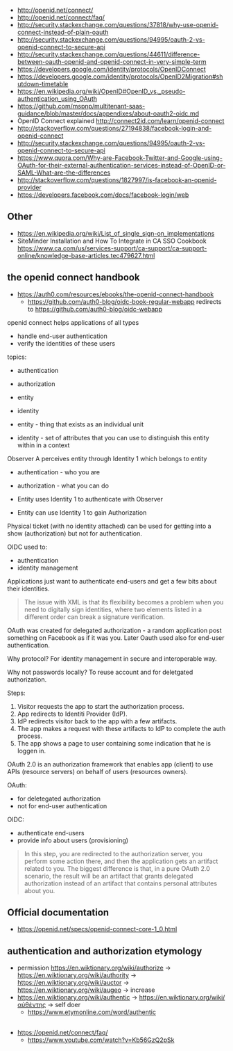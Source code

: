 - http://openid.net/connect/
- http://openid.net/connect/faq/
- http://security.stackexchange.com/questions/37818/why-use-openid-connect-instead-of-plain-oauth
- http://security.stackexchange.com/questions/94995/oauth-2-vs-openid-connect-to-secure-api
- http://security.stackexchange.com/questions/44611/difference-between-oauth-openid-and-openid-connect-in-very-simple-term
- https://developers.google.com/identity/protocols/OpenIDConnect
- https://developers.google.com/identity/protocols/OpenID2Migration#shutdown-timetable
- https://en.wikipedia.org/wiki/OpenID#OpenID_vs._pseudo-authentication_using_OAuth
- https://github.com/mspnp/multitenant-saas-guidance/blob/master/docs/appendixes/about-oauth2-oidc.md
- OpenID Connect explained http://connect2id.com/learn/openid-connect
- http://stackoverflow.com/questions/27194838/facebook-login-and-openid-connect
- http://security.stackexchange.com/questions/94995/oauth-2-vs-openid-connect-to-secure-api
- https://www.quora.com/Why-are-Facebook-Twitter-and-Google-using-OAuth-for-their-external-authentication-services-instead-of-OpenID-or-SAML-What-are-the-differences
- http://stackoverflow.com/questions/1827997/is-facebook-an-openid-provider
- https://developers.facebook.com/docs/facebook-login/web

## Other

- https://en.wikipedia.org/wiki/List_of_single_sign-on_implementations
- SiteMinder Installation and How To Integrate in CA SSO Cookbook https://www.ca.com/us/services-support/ca-support/ca-support-online/knowledge-base-articles.tec479627.html

## the openid connect handbook

- https://auth0.com/resources/ebooks/the-openid-connect-handbook
  - https://github.com/auth0-blog/oidc-book-regular-webapp redirects to https://github.com/auth0-blog/oidc-webapp

openid connect helps applications of all types 
- handle end-user authentication
- verify the identities of these users

topics:
- authentication
- authorization
- entity
- identity

- entity - thing that exists as an individual unit
- identity - set of attributes that you can use to distinguish this entity within in a context

Observer A perceives entity through Identity 1 which belongs to entity

- authentication - who you are
- authorization - what you can do

- Entity uses Identity 1 to authenticate with Observer
- Entity can use Identity 1 to gain Authorization

Physical ticket (with no identity attached) can be used for getting into a show (authorization) but not for authentication.

OIDC used to:
- authentication
- identity management

Applications just want to authenticate end-users and get a few bits about their identities.

>The issue with XML is that its flexibility becomes a problem when you need to digitally sign identities, where two elements listed in a different order can break a signature verification.

OAuth was created for delegated authorization - a random application post something on Facebook as if it was you. Later Oauth used also for end-user authentication.

Why protocol? For identity management in secure and interoperable way.

Why not passwords locally? To reuse account and for deletgated authorization.

Steps:
1. Visitor requests the app to start the authorization process.
2. App redirects to Identiti Provider (IdP).
3. IdP redirects visitor back to the app with a few artifacts.
4. The app makes a request with these artifacts to IdP to complete the auth process.
5. The app shows a page to user containing some indication that he is loggen in.

OAuth 2.0 is an authorization framework that enables app (client) to use APIs (resource servers) on behalf of users (resources owners).

OAuth:
- for deletegated authorization
- not for end-user authentication

OIDC:
- authenticate end-users
- provide info about users (provisioning)

>In this step, you are redirected to the authorization server, you perform some action there, and then the application gets an artifact related to you. The biggest difference is that, in a pure OAuth 2.0 scenario, the result will be an artifact that grants delegated authorization instead of an artifact that contains personal attributes about you.

## Official documentation

- https://openid.net/specs/openid-connect-core-1_0.html

## authentication and authorization etymology

- permission https://en.wiktionary.org/wiki/authorize -> https://en.wiktionary.org/wiki/authority -> https://en.wiktionary.org/wiki/auctor -> https://en.wiktionary.org/wiki/augeo -> increase
- https://en.wiktionary.org/wiki/authentic -> https://en.wiktionary.org/wiki/αὐθέντης -> self doer
  - https://www.etymonline.com/word/authentic

##

- https://openid.net/connect/faq/
  - https://www.youtube.com/watch?v=Kb56GzQ2pSk